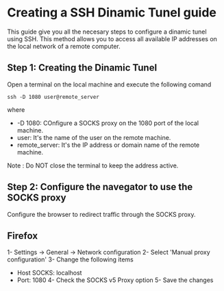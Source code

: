 # Creating a SSH Dinamic Tunel guide

This guide give you all the necesary steps to configure a dinamic tunel using SSH. This method allows you to access all available IP addresses on the local network of a remote computer.

## Step 1: Creating the Dinamic Tunel
Open a terminal on the local machine and execute the following comand
```
ssh -D 1080 user@remote_server
```
where
  - -D 1080: COnfigure a SOCKS proxy on the 1080 port of the local machine.
  - user: It's the name of the user on the remote machine.
  - remote_server: It's the IP address or domain name of the remote machine.

Note : Do NOT close the terminal to keep the address active.

## Step 2: Configure the navegator to use the SOCKS proxy 
Configure the browser to redirect traffic through the SOCKS proxy.

Firefox
-------
1- Settings -> General -> Network configuration
2- Select 'Manual proxy configuration'
3- Change the following items
  - Host SOCKS: localhost
  - Port: 1080
4- Check the SOCKS v5 Proxy option
5- Save the changes
